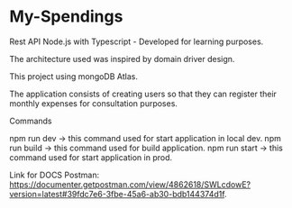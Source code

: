 # My-Spendings

Rest API Node.js with Typescript - Developed for learning purposes.

The architecture used was inspired by domain driver design.

This project using mongoDB Atlas.

The application consists of creating users so that they can register their monthly expenses for consultation purposes.

Commands
  
  npm run dev -> this command used for start application in local dev.
  npm run build -> this command used for build application.
  npm run start -> this command used for start application in prod.
  
  
Link for DOCS Postman: https://documenter.getpostman.com/view/4862618/SWLcdowE?version=latest#39fdc7e6-3fbe-45a6-ab30-bdb144374d1f.
